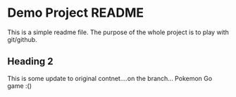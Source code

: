 # Demo Project README

This is a simple readme file. The purpose of the whole project is to play with git/github.

## Heading 2

This is some update to original contnet....on the branch...
Pokemon Go game :()